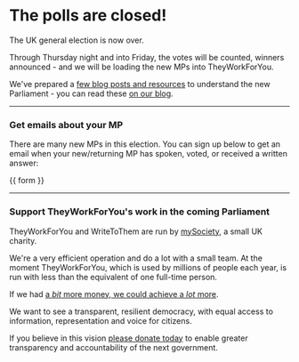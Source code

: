 # The polls are closed!

The UK general election is now over.

Through Thursday night and into Friday, the votes will be counted, winners announced - and we will be loading the new MPs into TheyWorkForYou. 

We've prepared a [few blog posts and resources](https://www.mysociety.org/?p=54263) to understand the new Parliament - you can read these [on our blog](https://www.mysociety.org/?p=54263).

___

### Get emails about your MP

There are many new MPs in this election. You can sign up below to get an email when your new/returning MP has spoken, voted, or received a written answer:

{{ form }}

___

### Support TheyWorkForYou's work in the coming Parliament

TheyWorkForYou and WriteToThem are run by [mySociety](https://www.mysociety.org/), a small UK charity. 

We're a very efficient operation and do a lot with a small team. At the moment TheyWorkForYou, which is used by millions of people each year, is run with less than the equivalent of one full-time person.

If we had [a *bit* more money, we could achieve a *lot* more](/support-us/).

We want to see a transparent, resilient democracy, with equal access to information, representation and voice for citizens.

If you believe in this vision [please donate today](/support-us/) to enable greater transparency and accountability of the next government.

